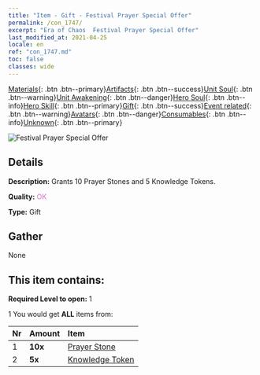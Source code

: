 ```yaml
---
title: "Item - Gift - Festival Prayer Special Offer"
permalink: /con_1747/
excerpt: "Era of Chaos  Festival Prayer Special Offer"
last_modified_at: 2021-04-25
locale: en
ref: "con_1747.md"
toc: false
classes: wide
---
```

 [Materials](/Items/){: .btn .btn--primary}[Artifacts](/Items/Artifacts/){: .btn .btn--success}[Unit Soul](/Items/UnitSoul/){: .btn .btn--warning}[Unit Awakening](/Items/UnitAwakening/){: .btn .btn--danger}[Hero Soul](/Items/HeroSoul/){: .btn .btn--info}[Hero Skill](/Items/HeroSkill/){: .btn .btn--primary}[Gift](/Items/Gift/){: .btn .btn--success}[Event related](/Items/Events/){: .btn .btn--warning}[Avatars](/Items/Avatars/){: .btn .btn--danger}[Consumables](/Items/Consumables/){: .btn .btn--info}[Unknown](/Items/Unknown/){: .btn .btn--primary}

 ![Festival Prayer Special Offer](/images/t/i_907363.png)

## Details
 **Description:** Grants 10 Prayer Stones and 5 Knowledge Tokens.

 **Quality:** <span style="color: #DA70D6">OK</span>

 **Type:** Gift

## Gather

  None

## This item contains:

 **Required Level to open:** 1

 1 You would get **ALL** items  from:

  | Nr | Amount |     Item    |
  |:---|:-------|:------------|
  | 1 |  **10x** | [Prayer Stone](/Items/con_971/) |  | 
  | 2 |  **5x** | [Knowledge Token](/Items/con_911/) |  | 
